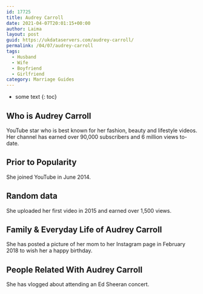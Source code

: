 ```yaml
---
id: 17725
title: Audrey Carroll
date: 2021-04-07T20:01:15+00:00
author: Laima
layout: post
guid: https://ukdataservers.com/audrey-carroll/
permalink: /04/07/audrey-carroll
tags:
  - Husband
  - Wife
  - Boyfriend
  - Girlfriend
category: Marriage Guides
---
```


* some text
{: toc}


## Who is Audrey Carroll
                  
                  
                  
YouTube star who is best known for her fashion, beauty and lifestyle videos. Her channel has earned over 90,000 subscribers and 6 million views to-date. 
                  
              
            
              
            
                
                
                
## Prior to Popularity
                  
                  
                  
She joined YouTube in June 2014.
                  
              
            
              
            
                
                
                
## Random data
                  
                  
                  
She uploaded her first video in 2015 and earned over 1,500 views.
                  
              
            
              
            
                
                
                
## Family & Everyday Life of Audrey Carroll
                  
                  
                  
She has posted a picture of her mom to her Instagram page in February 2018 to wish her a happy birthday.
                  
              
            
              
            
                
                
                
## People Related With Audrey Carroll
                  
                  
                  
She has vlogged about attending an Ed Sheeran concert.
                  
              
            
              
            
                
              
            
              
              
            
            
              
            
          
          
          